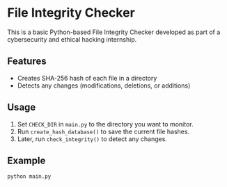 # File Integrity Checker

This is a basic Python-based File Integrity Checker developed as part of a cybersecurity and ethical hacking internship.

## Features
- Creates SHA-256 hash of each file in a directory
- Detects any changes (modifications, deletions, or additions)

## Usage
1. Set `CHECK_DIR` in `main.py` to the directory you want to monitor.
2. Run `create_hash_database()` to save the current file hashes.
3. Later, run `check_integrity()` to detect any changes.

## Example
```bash
python main.py
```
